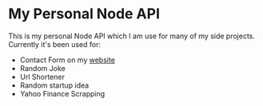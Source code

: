 # My Personal Node API
This is my personal Node API which I am use for many of my side projects. Currently it's been used for:

- Contact Form on my [website](https://harshtuwar.ml)
- Random Joke
- Url Shortener
- Random startup idea
- Yahoo Finance Scrapping



